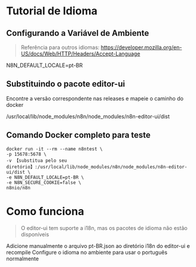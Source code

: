 # Tutorial de Idioma
## Configurando a Variável de Ambiente
> Referência para outros idiomas: https://developer.mozilla.org/en-US/docs/Web/HTTP/Headers/Accept-Language

N8N_DEFAULT_LOCALE=pt-BR

## Substituindo o pacote editor-ui
Encontre a versão correspondente nas releases e mapeie o caminho do docker

/usr/local/lib/node_modules/n8n/node_modules/n8n-editor-ui/dist


## Comando Docker completo para teste
```shell
docker run -it --rm --name n8ntest \
-p 15678:5678 \
-v 【substitua pelo seu diretório】:/usr/local/lib/node_modules/n8n/node_modules/n8n-editor-ui/dist \
-e N8N_DEFAULT_LOCALE=pt-BR \
-e N8N_SECURE_COOKIE=false \
n8nio/n8n
```

# Como funciona
> O editor-ui tem suporte a i18n, mas os pacotes de idioma não estão disponíveis

Adicione manualmente o arquivo pt-BR.json ao diretório i18n do editor-ui e recompile
Configure o idioma no ambiente para usar o português normalmente
